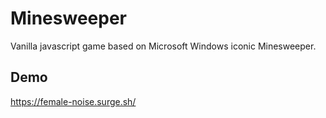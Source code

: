 # Minesweeper

Vanilla javascript game based on Microsoft Windows iconic Minesweeper.

## Demo

https://female-noise.surge.sh/
